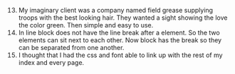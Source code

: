13. My imaginary client was a company named field grease supplying troops with the best looking hair. They wanted a sight showing the love the color green. Then simple and easy to use.
14. In line block does not have the line break after a element. So the two elements can sit next to each other. Now block has the break so they can be separated from one another.
15. I thought that I had the css and font able to link up with the rest of my index and every page. 
